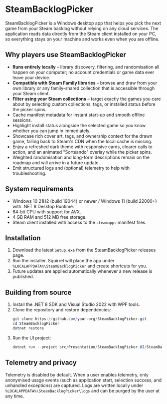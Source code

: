 # SteamBacklogPicker

SteamBacklogPicker is a Windows desktop app that helps you pick the next game from your Steam backlog without relying on any cloud services. The application reads data directly from the Steam client installed on your PC, so everything stays on your machine and works even when you are offline.

## Why players use SteamBacklogPicker

- **Runs entirely locally** – library discovery, filtering, and randomisation all happen on your computer; no account credentials or game data ever leave your device.
- **Compatible with Steam Family libraries** – browse and draw from your own library or any family-shared collection that is accessible through your Steam client.
- **Filter using your Steam collections** – target exactly the games you care about by selecting custom collections, tags, or installed status before the picker spins.
- Cache manifest metadata for instant start-up and smooth offline sessions.
- Highlight install status alongside the selected game so you know whether you can jump in immediately.
- Showcase rich cover art, tags, and ownership context for the drawn game, falling back to Steam's CDN when the local cache is missing.
- Enjoy a refreshed dark theme with responsive cards, clearer calls to action, and an animated "Sorteando" overlay while the picker spins.
- Weighted randomisation and long-form descriptions remain on the roadmap and will arrive in a future update.
- Emit structured logs and (optional) telemetry to help with troubleshooting.

## System requirements

- Windows 10 21H2 (build 19044) or newer / Windows 11 (build 22000+) with .NET 8 Desktop Runtime.
- 64-bit CPU with support for AVX.
- 4 GB RAM and 512 MB free storage.
- Steam client installed with access to the `steamapps` manifest files.

## Installation

1. Download the latest `Setup.exe` from the SteamBacklogPicker releases page.
2. Run the installer. Squirrel will place the app under `%LOCALAPPDATA%\SteamBacklogPicker` and create shortcuts for you.
3. Future updates are applied automatically whenever a new release is published.

## Building from source

1. Install the .NET 8 SDK and Visual Studio 2022 with WPF tools.
2. Clone the repository and restore dependencies:
   ```powershell
   git clone https://github.com/your-org/SteamBacklogPicker.git
   cd SteamBacklogPicker
   dotnet restore
   ```
3. Run the UI project:
   ```powershell
   dotnet run --project src/Presentation/SteamBacklogPicker.UI/SteamBacklogPicker.UI.csproj
   ```

## Telemetry and privacy

Telemetry is disabled by default. When a user enables telemetry, only anonymised usage events (such as application start, selection success, and unhandled exceptions) are captured. Logs are written locally under `%LOCALAPPDATA%\SteamBacklogPicker\logs` and can be purged by the user at any time.

